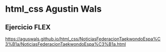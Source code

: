 # html_css Agustin Wals
## Ejercicio FLEX
 https://aguswals.github.io/html_css/NoticiasFederacionTaekwondoEspa%C3%B1a/NoticiasFederacionTaekwondoEspa%C3%B1a.html

